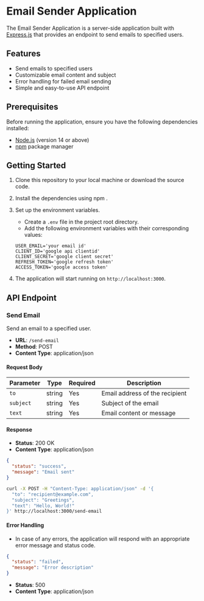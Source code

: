 # Email Sender Application

The Email Sender Application is a server-side application built with [Express.js](https://expressjs.com/) that provides an endpoint to send emails to specified users.

## Features

- Send emails to specified users
- Customizable email content and subject
- Error handling for failed email sending
- Simple and easy-to-use API endpoint

## Prerequisites

Before running the application, ensure you have the following dependencies installed:

- [Node.js](https://nodejs.org/) (version 14 or above)
- [npm](https://www.npmjs.com/) package manager

## Getting Started

1. Clone this repository to your local machine or download the source code.

2. Install the dependencies using npm .

3. Set up the environment variables.

   - Create a `.env` file in the project root directory.
   - Add the following environment variables with their corresponding values:

   ```plaintext
   USER_EMAIL='your email id'
   CLIENT_ID='google api clientid'
   CLIENT_SECRET='google client secret'
   REFRESH_TOKEN='google refresh token'
   ACCESS_TOKEN='google access token'
   ```

4. The application will start running on `http://localhost:3000`.

## API Endpoint

### Send Email

Send an email to a specified user.

- **URL**: `/send-email`
- **Method**: POST
- **Content Type**: application/json

#### Request Body

| Parameter | Type   | Required | Description                    |
| --------- | ------ | -------- | ------------------------------ |
| `to`      | string | Yes      | Email address of the recipient |
| `subject` | string | Yes      | Subject of the email           |
| `text`    | string | Yes      | Email content or message       |

#### Response

- **Status**: 200 OK
- **Content Type**: application/json

```json
{
  "status": "success",
  "message": "Email sent"
}
```

```bash
curl -X POST -H "Content-Type: application/json" -d '{
  "to": "recipient@example.com",
  "subject": "Greetings",
  "text": "Hello, World!"
}' http://localhost:3000/send-email
```

#### Error Handling

- In case of any errors, the application will respond with an appropriate error message and status code.

```json
{
  "status": "failed",
  "message": "Error description"
}
```

- **Status**: 500
- **Content Type**: application/json
